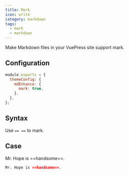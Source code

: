 ```yaml
---
title: Mark
icon: write
category: markdown
tags:
  - mark
  - markdown
---
```


Make Markdown files in your VuePress site support mark.

<!-- more -->

## Configuration

```js {4}
module.exports = {
  themeConfig: {
    mdEnhance: {
      mark: true,
    },
  },
};
```

## Syntax

Use `== ==` to mark.

## Case

Mr. Hope is ==handsome==.

```md
Mr. Hope is ==handsome==.
```
